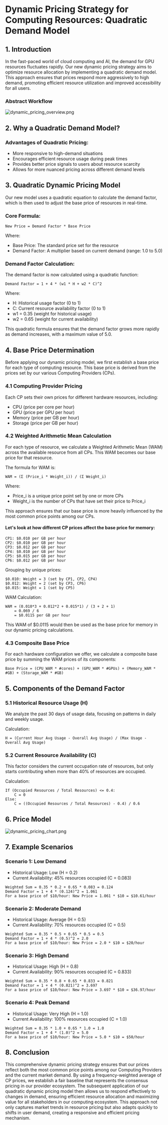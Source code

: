 # Dynamic Pricing Strategy for Computing Resources: Quadratic Demand Model

## 1. Introduction

In the fast-paced world of cloud computing and AI, the demand for GPU resources fluctuates rapidly. Our new dynamic pricing strategy aims to optimize resource allocation by implementing a quadratic demand model. This approach ensures that prices respond more aggressively to high demand, promoting efficient resource utilization and improved accessibility for all users.

### Abstract Workflow
![dynamic_pricing_overview.png](imgs/dynamic_pricing_overview.png)

## 2. Why a Quadratic Demand Model?

### Advantages of Quadratic Pricing:
- More responsive to high-demand situations
- Encourages efficient resource usage during peak times
- Provides better price signals to users about resource scarcity
- Allows for more nuanced pricing across different demand levels

## 3. Quadratic Dynamic Pricing Model

Our new model uses a quadratic equation to calculate the demand factor, which is then used to adjust the base price of resources in real-time.

### Core Formula:

```
New Price = Demand Factor * Base Price
```

Where:
- Base Price: The standard price set for the resource
- Demand Factor: A multiplier based on current demand (range: 1.0 to 5.0)

### Demand Factor Calculation:

The demand factor is now calculated using a quadratic function:

```
Demand Factor = 1 + 4 * (w1 * H + w2 * C)^2
```

Where:
- H: Historical usage factor (0 to 1)
- C: Current resource availability factor (0 to 1)
- w1 = 0.35 (weight for historical usage)
- w2 = 0.65 (weight for current availability)

This quadratic formula ensures that the demand factor grows more rapidly as demand increases, with a maximum value of 5.0.

## 4. Base Price Determination

Before applying our dynamic pricing model, we first establish a base price for each type of computing resource. This base price is derived from the prices set by our various Computing Providers (CPs).

### 4.1 Computing Provider Pricing

Each CP sets their own prices for different hardware resources, including:
- CPU (price per core per hour)
- GPU (price per GPU per hour)
- Memory (price per GB per hour)
- Storage (price per GB per hour)

### 4.2 Weighted Arithmetic Mean Calculation

For each type of resource, we calculate a Weighted Arithmetic Mean (WAM) across the available resource from all CPs. This WAM becomes our base price for that resource.

The formula for WAM is:

```
WAM = (Σ (Price_i * Weight_i)) / (Σ Weight_i)
```

Where:
- Price_i is a unique price point set by one or more CPs
- Weight_i is the number of CPs that have set their price to Price_i

This approach ensures that our base price is more heavily influenced by the most common price points among our CPs.

#### Let's look at how different CP prices affect the base price for memory:
```
CP1: $0.010 per GB per hour
CP2: $0.010 per GB per hour
CP3: $0.012 per GB per hour
CP4: $0.010 per GB per hour
CP5: $0.015 per GB per hour
CP6: $0.012 per GB per hour
```

Grouping by unique prices:
```
$0.010: Weight = 3 (set by CP1, CP2, CP4)
$0.012: Weight = 2 (set by CP3, CP6)
$0.015: Weight = 1 (set by CP5)
```

WAM Calculation:
```
WAM = (0.010*3 + 0.012*2 + 0.015*1) / (3 + 2 + 1)
    = 0.069 / 6
    = $0.0115 per GB per hour
```

This WAM of $0.0115 would then be used as the base price for memory in our dynamic pricing calculations.

### 4.3 Composite Base Price

For each hardware configuration we offer, we calculate a composite base price by summing the WAM prices of its components:

```
Base Price = (CPU_WAM * #cores) + (GPU_WAM * #GPUs) + (Memory_WAM * #GB) + (Storage_WAM * #GB)
```


## 5. Components of the Demand Factor

### 5.1 Historical Resource Usage (H)

We analyze the past 30 days of usage data, focusing on patterns in daily and weekly usage.

Calculation:
```
H = (Current Hour Avg Usage - Overall Avg Usage) / (Max Usage - Overall Avg Usage)
```

### 5.2 Current Resource Availability (C)

This factor considers the current occupation rate of resources, but only starts contributing when more than 40% of resources are occupied.

Calculation:
```
If (Occupied Resources / Total Resources) <= 0.4:
    C = 0
Else:
    C = ((Occupied Resources / Total Resources) - 0.4) / 0.6
```

## 6. Price Model
![dynamic_pricing_chart.png](imgs/dynamic_pricing_chart.png)

## 7. Example Scenarios

### Scenario 1: Low Demand
- Historical Usage: Low (H = 0.2)
- Current Availability: 45% resources occupied (C = 0.083)
```
Weighted Sum = 0.35 * 0.2 + 0.65 * 0.083 = 0.124
Demand Factor = 1 + 4 * (0.124)^2 = 1.061
For a base price of $10/hour: New Price = 1.061 * $10 = $10.61/hour
```
### Scenario 2: Moderate Demand
- Historical Usage: Average (H = 0.5)
- Current Availability: 70% resources occupied (C = 0.5)
```
Weighted Sum = 0.35 * 0.5 + 0.65 * 0.5 = 0.5
Demand Factor = 1 + 4 * (0.5)^2 = 2.0
For a base price of $10/hour: New Price = 2.0 * $10 = $20/hour
```
### Scenario 3: High Demand
- Historical Usage: High (H = 0.8)
- Current Availability: 90% resources occupied (C = 0.833)
```
Weighted Sum = 0.35 * 0.8 + 0.65 * 0.833 = 0.821
Demand Factor = 1 + 4 * (0.821)^2 = 3.697
For a base price of $10/hour: New Price = 3.697 * $10 = $36.97/hour
```
### Scenario 4: Peak Demand
- Historical Usage: Very High (H = 1.0)
- Current Availability: 100% resources occupied (C = 1.0)
```
Weighted Sum = 0.35 * 1.0 + 0.65 * 1.0 = 1.0
Demand Factor = 1 + 4 * (1.0)^2 = 5.0
For a base price of $10/hour: New Price = 5.0 * $10 = $50/hour
```
## 8. Conclusion

This comprehensive dynamic pricing strategy ensures that our prices reflect both the most common price points among our Computing Providers and the current market demand. By using a frequency-weighted average of CP prices, we establish a fair baseline that represents the consensus pricing in our provider ecosystem. The subsequent application of our quadratic dynamic pricing model then allows us to respond effectively to changes in demand, ensuring efficient resource allocation and maximizing value for all stakeholders in our computing ecosystem. This approach not only captures market trends in resource pricing but also adapts quickly to shifts in user demand, creating a responsive and efficient pricing mechanism.
